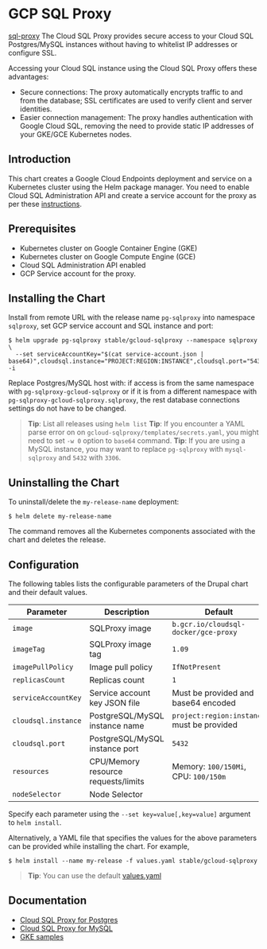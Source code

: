 # GCP SQL Proxy

[sql-proxy](https://cloud.google.com/sql/docs/postgres/sql-proxy) The Cloud SQL Proxy provides secure access to your Cloud SQL Postgres/MySQL instances without having to whitelist IP addresses or configure SSL.

Accessing your Cloud SQL instance using the Cloud SQL Proxy offers these advantages:

* Secure connections: The proxy automatically encrypts traffic to and from the database; SSL certificates are used to verify client and server identities.
* Easier connection management: The proxy handles authentication with Google Cloud SQL, removing the need to provide static IP addresses of your GKE/GCE Kubernetes nodes.

## Introduction

This chart creates a Google Cloud Endpoints deployment and service on a Kubernetes cluster using the Helm package manager.
You need to enable Cloud SQL Administration API and create a service account for the proxy as per these [instructions](https://cloud.google.com/sql/docs/postgres/connect-container-engine).

## Prerequisites

- Kubernetes cluster on Google Container Engine (GKE)
- Kubernetes cluster on Google Compute Engine (GCE)
- Cloud SQL Administration API enabled
- GCP Service account for the proxy.

## Installing the Chart

Install from remote URL with the release name `pg-sqlproxy` into namespace `sqlproxy`, set GCP service account and SQL instance and port:

```console
$ helm upgrade pg-sqlproxy stable/gcloud-sqlproxy --namespace sqlproxy \
  --set serviceAccountKey="$(cat service-account.json | base64)",cloudsql.instance="PROJECT:REGION:INSTANCE",cloudsql.port="5432" -i
```

Replace Postgres/MySQL host with: if access is from the same namespace with `pg-sqlproxy-gcloud-sqlproxy` or if it is from a different namespace with `pg-sqlproxy-gcloud-sqlproxy.sqlproxy`, the rest database connections settings do not have to be changed.

> **Tip**: List all releases using `helm list`
> **Tip**: If you encounter a YAML parse error on on `gcloud-sqlproxy/templates/secrets.yaml`, you might need to set `-w 0` option to `base64` command.
> **Tip**: If you are using a MySQL instance, you may want to replace `pg-sqlproxy` with `mysql-sqlproxy` and `5432` with `3306`.

## Uninstalling the Chart

To uninstall/delete the `my-release-name` deployment:

```console
$ helm delete my-release-name
```

The command removes all the Kubernetes components associated with the chart and deletes the release.

## Configuration

The following tables lists the configurable parameters of the Drupal chart and their default values.

| Parameter                         | Description                            | Default                                                   |
| --------------------------------- | -------------------------------------- | --------------------------------------------------------- |
| `image`                           | SQLProxy image                         | `b.gcr.io/cloudsql-docker/gce-proxy`                      |
| `imageTag`                        | SQLProxy image tag                     | `1.09`                                                    |
| `imagePullPolicy`                 | Image pull policy                      | `IfNotPresent`                                            |
| `replicasCount`                   | Replicas count                         | `1`                                                       |
| `serviceAccountKey`               | Service account key JSON file          | Must be provided and base64 encoded                       |
| `cloudsql.instance`               | PostgreSQL/MySQL instance name         | `project:region:instance` must be provided                |
| `cloudsql.port`                   | PostgreSQL/MySQL instance port         | `5432`                                                    |
| `resources`                       | CPU/Memory resource requests/limits    | Memory: `100/150Mi`, CPU: `100/150m`                      |
| `nodeSelector`                    | Node Selector                          |                                                           |

Specify each parameter using the `--set key=value[,key=value]` argument to `helm install`.

Alternatively, a YAML file that specifies the values for the above parameters can be provided while installing the chart. For example,

```console
$ helm install --name my-release -f values.yaml stable/gcloud-sqlproxy
```
> **Tip**: You can use the default [values.yaml](values.yaml)

## Documentation

- [Cloud SQL Proxy for Postgres](https://cloud.google.com/sql/docs/postgres/sql-proxy)
- [Cloud SQL Proxy for MySQL](https://cloud.google.com/sql/docs/mysql/sql-proxy)
- [GKE samples](https://github.com/GoogleCloudPlatform/container-engine-samples/tree/master/cloudsql)

